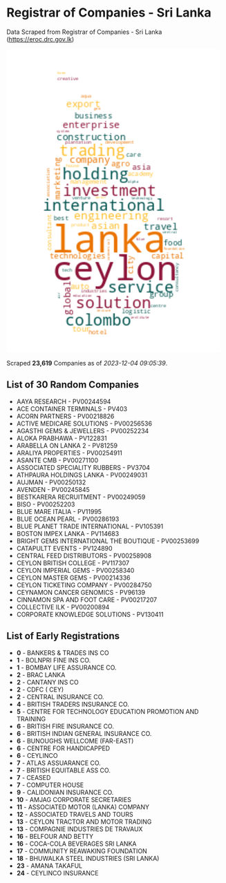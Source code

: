 # Registrar of Companies - Sri Lanka

Data Scraped from Registrar of Companies - Sri Lanka (https://eroc.drc.gov.lk)

![word-cloud](data/word_cloud.png)

Scraped **23,619** Companies as of *2023-12-04 09:05:39*.

## List of 30 Random Companies

* AAYA RESEARCH - PV00244594
* ACE CONTAINER TERMINALS - PV403
* ACORN PARTNERS - PV00218826
* ACTIVE MEDICARE SOLUTIONS - PV00256536
* AGASTHI GEMS & JEWELLERS - PV00252234
* ALOKA PRABHAWA - PV122831
* ARABELLA ON LANKA 2 - PV81259
* ARALIYA PROPERTIES - PV00254911
* ASANTE CMB - PV00271100
* ASSOCIATED SPECIALITY RUBBERS - PV3704
* ATHPAURA HOLDINGS LANKA - PV00249031
* AUJMAN - PV00250132
* AVENDEN - PV00245845
* BESTKARERA RECRUITMENT - PV00249059
* BISO - PV00252203
* BLUE MARE ITALIA - PV11995
* BLUE OCEAN PEARL - PV00286193
* BLUE PLANET TRADE INTERNATIONAL - PV105391
* BOSTON IMPEX LANKA - PV114683
* BRIGHT GEMS INTERNATIONAL THE BOUTIQUE - PV00253699
* CATAPULTT EVENTS - PV124890
* CENTRAL FEED DISTRIBUTORS - PV00258908
* CEYLON BRITISH COLLEGE - PV117307
* CEYLON IMPERIAL GEMS - PV00258340
* CEYLON MASTER GEMS - PV00214336
* CEYLON TICKETING COMPANY - PV00284750
* CEYNAMON CANCER GENOMICS - PV96139
* CINNAMON SPA AND FOOT CARE - PV00217207
* COLLECTIVE ILK - PV00200894
* CORPORATE KNOWLEDGE SOLUTIONS - PV130411

## List of Early Registrations

* **0** - BANKERS & TRADES INS CO 
* **1** - BOLNPRI FINE INS CO. 
* **1** - BOMBAY LIFE ASSURANCE CO. 
* **2** - BRAC LANKA 
* **2** - CANTANY INS CO 
* **2** - CDFC ( CEY) 
* **2** - CENTRAL INSURANCE CO. 
* **4** - BRITISH TRADERS INSURANCE CO. 
* **5** - CENTRE FOR TECHNOLOGY EDUCATION PROMOTION AND TRAINING 
* **6** - BRITISH FIRE INSURANCE CO. 
* **6** - BRITISH INDIAN GENERAL INSURANCE CO. 
* **6** - BUNOUGHS WELLCOME (FAR-EAST) 
* **6** - CENTRE FOR HANDICAPPED 
* **6** - CEYLINCO 
* **7** - ATLAS ASSUARANCE CO. 
* **7** - BRITISH EQUITABLE ASS CO. 
* **7** - CEASED 
* **7** - COMPUTER HOUSE 
* **9** - CALIDONIAN INSURANCE CO. 
* **10** - AMJAG CORPORATE SECRETARIES 
* **11** - ASSOCIATED MOTOR (LANKA) COMPANY 
* **12** - ASSOCIATED TRAVELS AND TOURS 
* **13** - CEYLON TRACTOR AND MOTOR TRADING 
* **13** - COMPAGNIE INDUSTRIES DE TRAVAUX 
* **16** - BELFOUR AND BETTY 
* **16** - COCA-COLA BEVERAGES SRI LANKA 
* **17** - COMMUNITY REAWAKING FOUNDATION 
* **18** - BHUWALKA STEEL INDUSTRIES (SRI LANKA) 
* **23** - AMANA TAKAFUL 
* **24** - CEYLINCO INSURANCE 